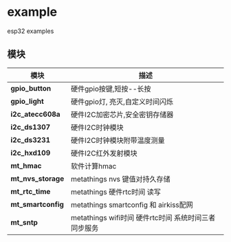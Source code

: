 # example

esp32 examples

## 模块

| 模块              | 描述                                                                     |
|-------------------|-------------------------------------------------------------------------|
| **gpio_button**   | 硬件gpio按键,短按--长按                                                  |
| **gpio_light**    | 硬件gpio灯, 亮灭,自定义时间闪烁                                           |
| **i2c_atecc608a** | 硬件I2C加密芯片,安全密钥存储器                                            |
| **i2c_ds1307**    | 硬件I2C时钟模块                                                          |
| **i2c_ds3231**    | 硬件I2C时钟模块附带温度测量                                               |
| **i2c_hxd109**    | 硬件I2C红外发射模块                                                      |
| **mt_hmac**       | 软件计算hmac                                                            |
| **mt_nvs_storage**| metathings nvs 键值对持久存储                                            |
| **mt_rtc_time**   | metathings 硬件rtc时间 读写                                              |
| **mt_smartconfig**| metathings smartconfig 和 airkiss配网                                   |
| **mt_sntp**       | metathings wifi时间 硬件rtc时间 系统时间三者同步服务                       |